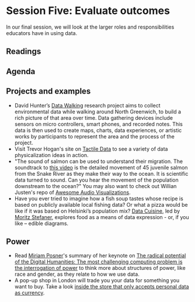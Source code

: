 # Session Five: Evaluate outcomes #

In our final session, we will look at the larger roles and responsibilities educators have in using data. 

## Readings ##


## Agenda ##

## Projects and examples ##
* David Hunter’s [Data Walking](http://www.corruptedfiles.org.uk/portfolio/data-walking/) research project aims to collect environmental data while walking around North Greenwich, to build a rich picture of that area over time. Data gathering devices include sensors on micro controllers, smart phones, and recorded notes. This data is then used to create maps, charts, data experiences, or artistic works by participants to represent the area and the process of the project.
* Visit Trevor Hogan's site on [Tactile Data](http://tactiledata.net/) to see a variety of data physicalization ideas in action.
* "The sound of salmon can be used to understand their migration. The soundtrack to [this video](https://www.youtube.com/watch?v=bhpHi8TOryY) is the detailed movement of 45 juvenile salmon from the Snake River as they make their way to the ocean. It is scientific data turned to sound. Can you hear the movement of the population downstream to the ocean?" You may also want to check out Willian Justen's repo of [Awesome Audio Visualizations](https://github.com/willianjusten/awesome-audio-visualization).
* Have you ever tried to imagine how a fish soup tastes whose recipe is based on publicly available local fishing data? Or what a pizza would be like if it was based on Helsinki’s population mix? [Data Cuisine](http://data-cuisine.net/), led by [Moritz Stefaner](https://twitter.com/moritz_stefaner), explores food as a means of data expression - or, if you like – edible diagrams.

## Power ##
* Read [Miriam Posner](https://twitter.com/miriamkp)'s summary of her keynote on [The radical potential of the Digital Humanities: The most challenging computing problem is the interrogation of power](http://blogs.lse.ac.uk/impactofsocialsciences/2015/08/12/the-radical-unrealized-potential-of-digital-humanities/) to think more about structures of power, like race and gender, as they relate to how we use data.
* A pop-up shop in London will trade you your data for something you want to buy. Take a look [inside the store that only accepts personal data as currency](https://www.engadget.com/2017/09/07/data-dollar-store-london-ben-eine/).

